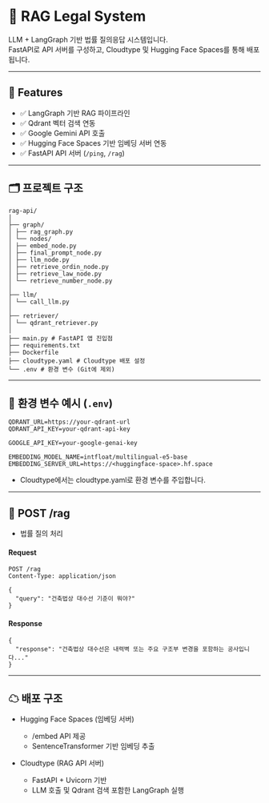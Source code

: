# 🧠 RAG Legal System

LLM + LangGraph 기반 법률 질의응답 시스템입니다.  
FastAPI로 API 서버를 구성하고, Cloudtype 및 Hugging Face Spaces를 통해 배포됩니다.

---

## 🚀 Features

- ✅ LangGraph 기반 RAG 파이프라인
- ✅ Qdrant 벡터 검색 연동
- ✅ Google Gemini API 호출
- ✅ Hugging Face Spaces 기반 임베딩 서버 연동
- ✅ FastAPI API 서버 (`/ping`, `/rag`)

---

## 🗂 프로젝트 구조

```
rag-api/
│
├── graph/
│ ├── rag_graph.py
│ └── nodes/
│ ├── embed_node.py
│ ├── final_prompt_node.py
│ ├── llm_node.py
│ ├── retrieve_ordin_node.py
│ ├── retrieve_law_node.py
│ └── retrieve_number_node.py
│
├── llm/
│ └── call_llm.py
│
├── retriever/
│ └── qdrant_retriever.py
│
├── main.py # FastAPI 앱 진입점
├── requirements.txt
├── Dockerfile
├── cloudtype.yaml # Cloudtype 배포 설정
└── .env # 환경 변수 (Git에 제외)
```

---

## 🔧 환경 변수 예시 (`.env`)

```env
QDRANT_URL=https://your-qdrant-url
QDRANT_API_KEY=your-qdrant-api-key

GOOGLE_API_KEY=your-google-genai-key

EMBEDDING_MODEL_NAME=intfloat/multilingual-e5-base
EMBEDDING_SERVER_URL=https://<huggingface-space>.hf.space
```

- Cloudtype에서는 cloudtype.yaml로 환경 변수를 주입합니다.

---

## 💬 POST /rag

- 법률 질의 처리

#### Request

```
POST /rag
Content-Type: application/json

{
  "query": "건축법상 대수선 기준이 뭐야?"
}
```

#### Response

```
{
  "response": "건축법상 대수선은 내력벽 또는 주요 구조부 변경을 포함하는 공사입니다..."
}
```

---

## ☁ 배포 구조

- Hugging Face Spaces (임베딩 서버)

  - /embed API 제공
  - SentenceTransformer 기반 임베딩 추출

- Cloudtype (RAG API 서버)
  - FastAPI + Uvicorn 기반
  - LLM 호출 및 Qdrant 검색 포함한 LangGraph 실행
